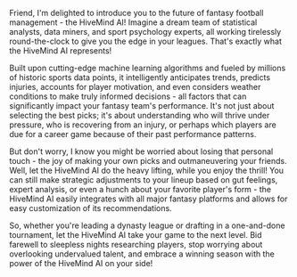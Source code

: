 Friend, I'm delighted to introduce you to the future of fantasy football management - the HiveMind AI! Imagine a dream team of statistical analysts, data miners, and sport psychology experts, all working tirelessly round-the-clock to give you the edge in your leagues. That's exactly what the HiveMind AI represents! 

Built upon cutting-edge machine learning algorithms and fueled by millions of historic sports data points, it intelligently anticipates trends, predicts injuries, accounts for player motivation, and even considers weather conditions to make truly informed decisions - all factors that can significantly impact your fantasy team's performance. It's not just about selecting the best picks; it's about understanding who will thrive under pressure, who is recovering from an injury, or perhaps which players are due for a career game because of their past performance patterns. 

But don't worry, I know you might be worried about losing that personal touch - the joy of making your own picks and outmaneuvering your friends. Well, let the HiveMind AI do the heavy lifting, while you enjoy the thrill! You can still make strategic adjustments to your lineup based on gut feelings, expert analysis, or even a hunch about your favorite player's form - the HiveMind AI easily integrates with all major fantasy platforms and allows for easy customization of its recommendations. 

So, whether you're leading a dynasty league or drafting in a one-and-done tournament, let the HiveMind AI take your game to the next level. Bid farewell to sleepless nights researching players, stop worrying about overlooking undervalued talent, and embrace a winning season with the power of the HiveMind AI on your side! 
